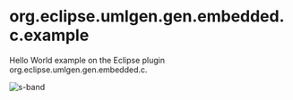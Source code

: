 # org.eclipse.umlgen.gen.embedded.c.example

Hello World example on the Eclipse plugin org.eclipse.umlgen.gen.embedded.c.

![s-band](https://raw.github.com/JohanHardy/org.eclipse.umlgen.gen.embedded.c.example/master/preview.jpg)

